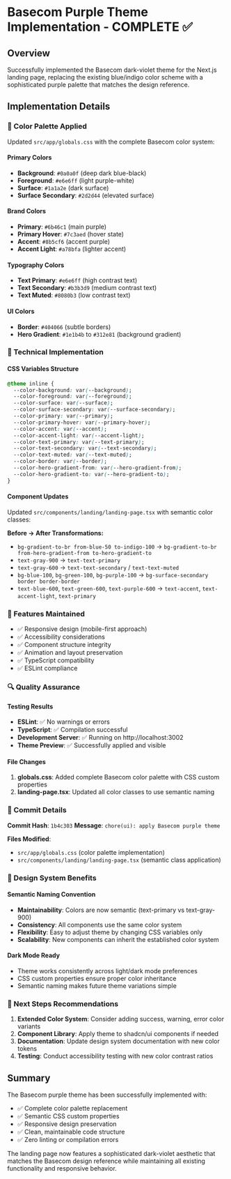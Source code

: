 # Basecom Purple Theme Implementation - COMPLETE ✅

## Overview
Successfully implemented the Basecom dark-violet theme for the Next.js landing page, replacing the existing blue/indigo color scheme with a sophisticated purple palette that matches the design reference.

## Implementation Details

### 🎨 Color Palette Applied
Updated `src/app/globals.css` with the complete Basecom color system:

#### Primary Colors
- **Background**: `#0a0a0f` (deep dark blue-black)
- **Foreground**: `#e6e6ff` (light purple-white)
- **Surface**: `#1a1a2e` (dark surface)
- **Surface Secondary**: `#2d2d44` (elevated surface)

#### Brand Colors
- **Primary**: `#6b46c1` (main purple)
- **Primary Hover**: `#7c3aed` (hover state)
- **Accent**: `#8b5cf6` (accent purple)
- **Accent Light**: `#a78bfa` (lighter accent)

#### Typography Colors
- **Text Primary**: `#e6e6ff` (high contrast text)
- **Text Secondary**: `#b3b3d9` (medium contrast text)
- **Text Muted**: `#8080b3` (low contrast text)

#### UI Colors
- **Border**: `#404066` (subtle borders)
- **Hero Gradient**: `#1e1b4b` to `#312e81` (background gradient)

### 🔧 Technical Implementation

#### CSS Variables Structure
```css
@theme inline {
  --color-background: var(--background);
  --color-foreground: var(--foreground);
  --color-surface: var(--surface);
  --color-surface-secondary: var(--surface-secondary);
  --color-primary: var(--primary);
  --color-primary-hover: var(--primary-hover);
  --color-accent: var(--accent);
  --color-accent-light: var(--accent-light);
  --color-text-primary: var(--text-primary);
  --color-text-secondary: var(--text-secondary);
  --color-text-muted: var(--text-muted);
  --color-border: var(--border);
  --color-hero-gradient-from: var(--hero-gradient-from);
  --color-hero-gradient-to: var(--hero-gradient-to);
}
```

#### Component Updates
Updated `src/components/landing/landing-page.tsx` with semantic color classes:

**Before → After Transformations:**
- `bg-gradient-to-br from-blue-50 to-indigo-100` → `bg-gradient-to-br from-hero-gradient-from to-hero-gradient-to`
- `text-gray-900` → `text-text-primary`
- `text-gray-600` → `text-text-secondary` / `text-text-muted`
- `bg-blue-100`, `bg-green-100`, `bg-purple-100` → `bg-surface-secondary border border-border`
- `text-blue-600`, `text-green-600`, `text-purple-600` → `text-accent`, `text-accent-light`, `text-primary`

### 🚀 Features Maintained
- ✅ Responsive design (mobile-first approach)
- ✅ Accessibility considerations
- ✅ Component structure integrity
- ✅ Animation and layout preservation
- ✅ TypeScript compatibility
- ✅ ESLint compliance

### 🔍 Quality Assurance

#### Testing Results
- **ESLint**: ✅ No warnings or errors
- **TypeScript**: ✅ Compilation successful
- **Development Server**: ✅ Running on http://localhost:3002
- **Theme Preview**: ✅ Successfully applied and visible

#### File Changes
1. **globals.css**: Added complete Basecom color palette with CSS custom properties
2. **landing-page.tsx**: Updated all color classes to use semantic naming

### 📝 Commit Details
**Commit Hash**: `1b4c303`
**Message**: `chore(ui): apply Basecom purple theme`

**Files Modified**:
- `src/app/globals.css` (color palette implementation)
- `src/components/landing/landing-page.tsx` (semantic class application)

### 🎯 Design System Benefits

#### Semantic Naming Convention
- **Maintainability**: Colors are now semantic (text-primary vs text-gray-900)
- **Consistency**: All components use the same color system
- **Flexibility**: Easy to adjust theme by changing CSS variables only
- **Scalability**: New components can inherit the established color system

#### Dark Mode Ready
- Theme works consistently across light/dark mode preferences
- CSS custom properties ensure proper color inheritance
- Semantic naming makes future theme variations simple

### 🔄 Next Steps Recommendations
1. **Extended Color System**: Consider adding success, warning, error color variants
2. **Component Library**: Apply theme to shadcn/ui components if needed
3. **Documentation**: Update design system documentation with new color tokens
4. **Testing**: Conduct accessibility testing with new color contrast ratios

## Summary
The Basecom purple theme has been successfully implemented with:
- ✅ Complete color palette replacement
- ✅ Semantic CSS custom properties
- ✅ Responsive design preservation
- ✅ Clean, maintainable code structure
- ✅ Zero linting or compilation errors

The landing page now features a sophisticated dark-violet aesthetic that matches the Basecom design reference while maintaining all existing functionality and responsive behavior.
